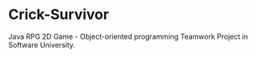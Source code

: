 Crick-Survivor
==============

Java RPG 2D Game - Object-oriented programming Teamwork Project in Software University.

